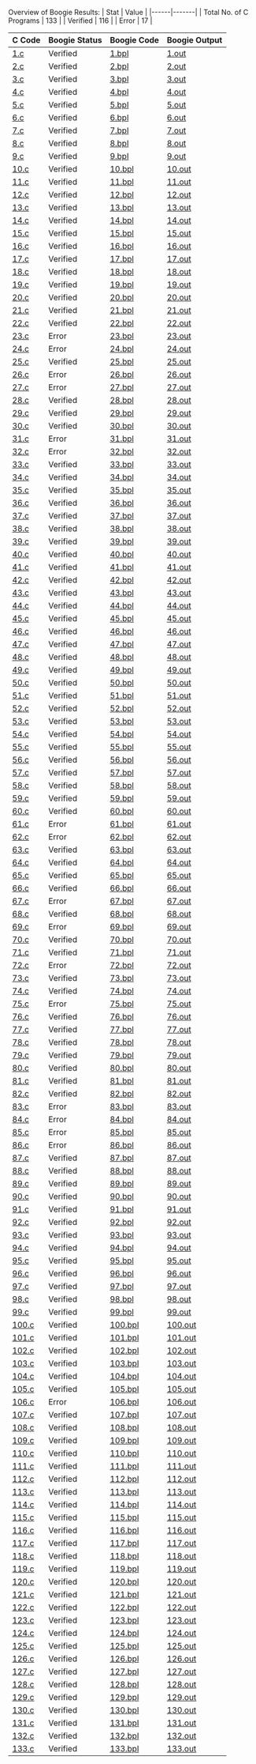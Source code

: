 Overview of Boogie Results:
| Stat | Value |
|------|-------|
| Total No. of C Programs | 133 |
| Verified | 116 |
| Error | 17 |

| C Code | Boogie Status | Boogie Code | Boogie Output |
|--------|---------------|-------------|---------------|
| [1.c](./c_benchmark_anon/1.c) | Verified | [1.bpl](./boogie_translated/1.bpl) | [1.out](./boogie_translated/1.out) |
| [2.c](./c_benchmark_anon/2.c) | Verified | [2.bpl](./boogie_translated/2.bpl) | [2.out](./boogie_translated/2.out) |
| [3.c](./c_benchmark_anon/3.c) | Verified | [3.bpl](./boogie_translated/3.bpl) | [3.out](./boogie_translated/3.out) |
| [4.c](./c_benchmark_anon/4.c) | Verified | [4.bpl](./boogie_translated/4.bpl) | [4.out](./boogie_translated/4.out) |
| [5.c](./c_benchmark_anon/5.c) | Verified | [5.bpl](./boogie_translated/5.bpl) | [5.out](./boogie_translated/5.out) |
| [6.c](./c_benchmark_anon/6.c) | Verified | [6.bpl](./boogie_translated/6.bpl) | [6.out](./boogie_translated/6.out) |
| [7.c](./c_benchmark_anon/7.c) | Verified | [7.bpl](./boogie_translated/7.bpl) | [7.out](./boogie_translated/7.out) |
| [8.c](./c_benchmark_anon/8.c) | Verified | [8.bpl](./boogie_translated/8.bpl) | [8.out](./boogie_translated/8.out) |
| [9.c](./c_benchmark_anon/9.c) | Verified | [9.bpl](./boogie_translated/9.bpl) | [9.out](./boogie_translated/9.out) |
| [10.c](./c_benchmark_anon/10.c) | Verified | [10.bpl](./boogie_translated/10.bpl) | [10.out](./boogie_translated/10.out) |
| [11.c](./c_benchmark_anon/11.c) | Verified | [11.bpl](./boogie_translated/11.bpl) | [11.out](./boogie_translated/11.out) |
| [12.c](./c_benchmark_anon/12.c) | Verified | [12.bpl](./boogie_translated/12.bpl) | [12.out](./boogie_translated/12.out) |
| [13.c](./c_benchmark_anon/13.c) | Verified | [13.bpl](./boogie_translated/13.bpl) | [13.out](./boogie_translated/13.out) |
| [14.c](./c_benchmark_anon/14.c) | Verified | [14.bpl](./boogie_translated/14.bpl) | [14.out](./boogie_translated/14.out) |
| [15.c](./c_benchmark_anon/15.c) | Verified | [15.bpl](./boogie_translated/15.bpl) | [15.out](./boogie_translated/15.out) |
| [16.c](./c_benchmark_anon/16.c) | Verified | [16.bpl](./boogie_translated/16.bpl) | [16.out](./boogie_translated/16.out) |
| [17.c](./c_benchmark_anon/17.c) | Verified | [17.bpl](./boogie_translated/17.bpl) | [17.out](./boogie_translated/17.out) |
| [18.c](./c_benchmark_anon/18.c) | Verified | [18.bpl](./boogie_translated/18.bpl) | [18.out](./boogie_translated/18.out) |
| [19.c](./c_benchmark_anon/19.c) | Verified | [19.bpl](./boogie_translated/19.bpl) | [19.out](./boogie_translated/19.out) |
| [20.c](./c_benchmark_anon/20.c) | Verified | [20.bpl](./boogie_translated/20.bpl) | [20.out](./boogie_translated/20.out) |
| [21.c](./c_benchmark_anon/21.c) | Verified | [21.bpl](./boogie_translated/21.bpl) | [21.out](./boogie_translated/21.out) |
| [22.c](./c_benchmark_anon/22.c) | Verified | [22.bpl](./boogie_translated/22.bpl) | [22.out](./boogie_translated/22.out) |
| [23.c](./c_benchmark_anon/23.c) | Error | [23.bpl](./boogie_translated/23.bpl) | [23.out](./boogie_translated/23.out) |
| [24.c](./c_benchmark_anon/24.c) | Error | [24.bpl](./boogie_translated/24.bpl) | [24.out](./boogie_translated/24.out) |
| [25.c](./c_benchmark_anon/25.c) | Verified | [25.bpl](./boogie_translated/25.bpl) | [25.out](./boogie_translated/25.out) |
| [26.c](./c_benchmark_anon/26.c) | Error | [26.bpl](./boogie_translated/26.bpl) | [26.out](./boogie_translated/26.out) |
| [27.c](./c_benchmark_anon/27.c) | Error | [27.bpl](./boogie_translated/27.bpl) | [27.out](./boogie_translated/27.out) |
| [28.c](./c_benchmark_anon/28.c) | Verified | [28.bpl](./boogie_translated/28.bpl) | [28.out](./boogie_translated/28.out) |
| [29.c](./c_benchmark_anon/29.c) | Verified | [29.bpl](./boogie_translated/29.bpl) | [29.out](./boogie_translated/29.out) |
| [30.c](./c_benchmark_anon/30.c) | Verified | [30.bpl](./boogie_translated/30.bpl) | [30.out](./boogie_translated/30.out) |
| [31.c](./c_benchmark_anon/31.c) | Error | [31.bpl](./boogie_translated/31.bpl) | [31.out](./boogie_translated/31.out) |
| [32.c](./c_benchmark_anon/32.c) | Error | [32.bpl](./boogie_translated/32.bpl) | [32.out](./boogie_translated/32.out) |
| [33.c](./c_benchmark_anon/33.c) | Verified | [33.bpl](./boogie_translated/33.bpl) | [33.out](./boogie_translated/33.out) |
| [34.c](./c_benchmark_anon/34.c) | Verified | [34.bpl](./boogie_translated/34.bpl) | [34.out](./boogie_translated/34.out) |
| [35.c](./c_benchmark_anon/35.c) | Verified | [35.bpl](./boogie_translated/35.bpl) | [35.out](./boogie_translated/35.out) |
| [36.c](./c_benchmark_anon/36.c) | Verified | [36.bpl](./boogie_translated/36.bpl) | [36.out](./boogie_translated/36.out) |
| [37.c](./c_benchmark_anon/37.c) | Verified | [37.bpl](./boogie_translated/37.bpl) | [37.out](./boogie_translated/37.out) |
| [38.c](./c_benchmark_anon/38.c) | Verified | [38.bpl](./boogie_translated/38.bpl) | [38.out](./boogie_translated/38.out) |
| [39.c](./c_benchmark_anon/39.c) | Verified | [39.bpl](./boogie_translated/39.bpl) | [39.out](./boogie_translated/39.out) |
| [40.c](./c_benchmark_anon/40.c) | Verified | [40.bpl](./boogie_translated/40.bpl) | [40.out](./boogie_translated/40.out) |
| [41.c](./c_benchmark_anon/41.c) | Verified | [41.bpl](./boogie_translated/41.bpl) | [41.out](./boogie_translated/41.out) |
| [42.c](./c_benchmark_anon/42.c) | Verified | [42.bpl](./boogie_translated/42.bpl) | [42.out](./boogie_translated/42.out) |
| [43.c](./c_benchmark_anon/43.c) | Verified | [43.bpl](./boogie_translated/43.bpl) | [43.out](./boogie_translated/43.out) |
| [44.c](./c_benchmark_anon/44.c) | Verified | [44.bpl](./boogie_translated/44.bpl) | [44.out](./boogie_translated/44.out) |
| [45.c](./c_benchmark_anon/45.c) | Verified | [45.bpl](./boogie_translated/45.bpl) | [45.out](./boogie_translated/45.out) |
| [46.c](./c_benchmark_anon/46.c) | Verified | [46.bpl](./boogie_translated/46.bpl) | [46.out](./boogie_translated/46.out) |
| [47.c](./c_benchmark_anon/47.c) | Verified | [47.bpl](./boogie_translated/47.bpl) | [47.out](./boogie_translated/47.out) |
| [48.c](./c_benchmark_anon/48.c) | Verified | [48.bpl](./boogie_translated/48.bpl) | [48.out](./boogie_translated/48.out) |
| [49.c](./c_benchmark_anon/49.c) | Verified | [49.bpl](./boogie_translated/49.bpl) | [49.out](./boogie_translated/49.out) |
| [50.c](./c_benchmark_anon/50.c) | Verified | [50.bpl](./boogie_translated/50.bpl) | [50.out](./boogie_translated/50.out) |
| [51.c](./c_benchmark_anon/51.c) | Verified | [51.bpl](./boogie_translated/51.bpl) | [51.out](./boogie_translated/51.out) |
| [52.c](./c_benchmark_anon/52.c) | Verified | [52.bpl](./boogie_translated/52.bpl) | [52.out](./boogie_translated/52.out) |
| [53.c](./c_benchmark_anon/53.c) | Verified | [53.bpl](./boogie_translated/53.bpl) | [53.out](./boogie_translated/53.out) |
| [54.c](./c_benchmark_anon/54.c) | Verified | [54.bpl](./boogie_translated/54.bpl) | [54.out](./boogie_translated/54.out) |
| [55.c](./c_benchmark_anon/55.c) | Verified | [55.bpl](./boogie_translated/55.bpl) | [55.out](./boogie_translated/55.out) |
| [56.c](./c_benchmark_anon/56.c) | Verified | [56.bpl](./boogie_translated/56.bpl) | [56.out](./boogie_translated/56.out) |
| [57.c](./c_benchmark_anon/57.c) | Verified | [57.bpl](./boogie_translated/57.bpl) | [57.out](./boogie_translated/57.out) |
| [58.c](./c_benchmark_anon/58.c) | Verified | [58.bpl](./boogie_translated/58.bpl) | [58.out](./boogie_translated/58.out) |
| [59.c](./c_benchmark_anon/59.c) | Verified | [59.bpl](./boogie_translated/59.bpl) | [59.out](./boogie_translated/59.out) |
| [60.c](./c_benchmark_anon/60.c) | Verified | [60.bpl](./boogie_translated/60.bpl) | [60.out](./boogie_translated/60.out) |
| [61.c](./c_benchmark_anon/61.c) | Error | [61.bpl](./boogie_translated/61.bpl) | [61.out](./boogie_translated/61.out) |
| [62.c](./c_benchmark_anon/62.c) | Error | [62.bpl](./boogie_translated/62.bpl) | [62.out](./boogie_translated/62.out) |
| [63.c](./c_benchmark_anon/63.c) | Verified | [63.bpl](./boogie_translated/63.bpl) | [63.out](./boogie_translated/63.out) |
| [64.c](./c_benchmark_anon/64.c) | Verified | [64.bpl](./boogie_translated/64.bpl) | [64.out](./boogie_translated/64.out) |
| [65.c](./c_benchmark_anon/65.c) | Verified | [65.bpl](./boogie_translated/65.bpl) | [65.out](./boogie_translated/65.out) |
| [66.c](./c_benchmark_anon/66.c) | Verified | [66.bpl](./boogie_translated/66.bpl) | [66.out](./boogie_translated/66.out) |
| [67.c](./c_benchmark_anon/67.c) | Error | [67.bpl](./boogie_translated/67.bpl) | [67.out](./boogie_translated/67.out) |
| [68.c](./c_benchmark_anon/68.c) | Verified | [68.bpl](./boogie_translated/68.bpl) | [68.out](./boogie_translated/68.out) |
| [69.c](./c_benchmark_anon/69.c) | Error | [69.bpl](./boogie_translated/69.bpl) | [69.out](./boogie_translated/69.out) |
| [70.c](./c_benchmark_anon/70.c) | Verified | [70.bpl](./boogie_translated/70.bpl) | [70.out](./boogie_translated/70.out) |
| [71.c](./c_benchmark_anon/71.c) | Verified | [71.bpl](./boogie_translated/71.bpl) | [71.out](./boogie_translated/71.out) |
| [72.c](./c_benchmark_anon/72.c) | Error | [72.bpl](./boogie_translated/72.bpl) | [72.out](./boogie_translated/72.out) |
| [73.c](./c_benchmark_anon/73.c) | Verified | [73.bpl](./boogie_translated/73.bpl) | [73.out](./boogie_translated/73.out) |
| [74.c](./c_benchmark_anon/74.c) | Verified | [74.bpl](./boogie_translated/74.bpl) | [74.out](./boogie_translated/74.out) |
| [75.c](./c_benchmark_anon/75.c) | Error | [75.bpl](./boogie_translated/75.bpl) | [75.out](./boogie_translated/75.out) |
| [76.c](./c_benchmark_anon/76.c) | Verified | [76.bpl](./boogie_translated/76.bpl) | [76.out](./boogie_translated/76.out) |
| [77.c](./c_benchmark_anon/77.c) | Verified | [77.bpl](./boogie_translated/77.bpl) | [77.out](./boogie_translated/77.out) |
| [78.c](./c_benchmark_anon/78.c) | Verified | [78.bpl](./boogie_translated/78.bpl) | [78.out](./boogie_translated/78.out) |
| [79.c](./c_benchmark_anon/79.c) | Verified | [79.bpl](./boogie_translated/79.bpl) | [79.out](./boogie_translated/79.out) |
| [80.c](./c_benchmark_anon/80.c) | Verified | [80.bpl](./boogie_translated/80.bpl) | [80.out](./boogie_translated/80.out) |
| [81.c](./c_benchmark_anon/81.c) | Verified | [81.bpl](./boogie_translated/81.bpl) | [81.out](./boogie_translated/81.out) |
| [82.c](./c_benchmark_anon/82.c) | Verified | [82.bpl](./boogie_translated/82.bpl) | [82.out](./boogie_translated/82.out) |
| [83.c](./c_benchmark_anon/83.c) | Error | [83.bpl](./boogie_translated/83.bpl) | [83.out](./boogie_translated/83.out) |
| [84.c](./c_benchmark_anon/84.c) | Error | [84.bpl](./boogie_translated/84.bpl) | [84.out](./boogie_translated/84.out) |
| [85.c](./c_benchmark_anon/85.c) | Error | [85.bpl](./boogie_translated/85.bpl) | [85.out](./boogie_translated/85.out) |
| [86.c](./c_benchmark_anon/86.c) | Error | [86.bpl](./boogie_translated/86.bpl) | [86.out](./boogie_translated/86.out) |
| [87.c](./c_benchmark_anon/87.c) | Verified | [87.bpl](./boogie_translated/87.bpl) | [87.out](./boogie_translated/87.out) |
| [88.c](./c_benchmark_anon/88.c) | Verified | [88.bpl](./boogie_translated/88.bpl) | [88.out](./boogie_translated/88.out) |
| [89.c](./c_benchmark_anon/89.c) | Verified | [89.bpl](./boogie_translated/89.bpl) | [89.out](./boogie_translated/89.out) |
| [90.c](./c_benchmark_anon/90.c) | Verified | [90.bpl](./boogie_translated/90.bpl) | [90.out](./boogie_translated/90.out) |
| [91.c](./c_benchmark_anon/91.c) | Verified | [91.bpl](./boogie_translated/91.bpl) | [91.out](./boogie_translated/91.out) |
| [92.c](./c_benchmark_anon/92.c) | Verified | [92.bpl](./boogie_translated/92.bpl) | [92.out](./boogie_translated/92.out) |
| [93.c](./c_benchmark_anon/93.c) | Verified | [93.bpl](./boogie_translated/93.bpl) | [93.out](./boogie_translated/93.out) |
| [94.c](./c_benchmark_anon/94.c) | Verified | [94.bpl](./boogie_translated/94.bpl) | [94.out](./boogie_translated/94.out) |
| [95.c](./c_benchmark_anon/95.c) | Verified | [95.bpl](./boogie_translated/95.bpl) | [95.out](./boogie_translated/95.out) |
| [96.c](./c_benchmark_anon/96.c) | Verified | [96.bpl](./boogie_translated/96.bpl) | [96.out](./boogie_translated/96.out) |
| [97.c](./c_benchmark_anon/97.c) | Verified | [97.bpl](./boogie_translated/97.bpl) | [97.out](./boogie_translated/97.out) |
| [98.c](./c_benchmark_anon/98.c) | Verified | [98.bpl](./boogie_translated/98.bpl) | [98.out](./boogie_translated/98.out) |
| [99.c](./c_benchmark_anon/99.c) | Verified | [99.bpl](./boogie_translated/99.bpl) | [99.out](./boogie_translated/99.out) |
| [100.c](./c_benchmark_anon/100.c) | Verified | [100.bpl](./boogie_translated/100.bpl) | [100.out](./boogie_translated/100.out) |
| [101.c](./c_benchmark_anon/101.c) | Verified | [101.bpl](./boogie_translated/101.bpl) | [101.out](./boogie_translated/101.out) |
| [102.c](./c_benchmark_anon/102.c) | Verified | [102.bpl](./boogie_translated/102.bpl) | [102.out](./boogie_translated/102.out) |
| [103.c](./c_benchmark_anon/103.c) | Verified | [103.bpl](./boogie_translated/103.bpl) | [103.out](./boogie_translated/103.out) |
| [104.c](./c_benchmark_anon/104.c) | Verified | [104.bpl](./boogie_translated/104.bpl) | [104.out](./boogie_translated/104.out) |
| [105.c](./c_benchmark_anon/105.c) | Verified | [105.bpl](./boogie_translated/105.bpl) | [105.out](./boogie_translated/105.out) |
| [106.c](./c_benchmark_anon/106.c) | Error | [106.bpl](./boogie_translated/106.bpl) | [106.out](./boogie_translated/106.out) |
| [107.c](./c_benchmark_anon/107.c) | Verified | [107.bpl](./boogie_translated/107.bpl) | [107.out](./boogie_translated/107.out) |
| [108.c](./c_benchmark_anon/108.c) | Verified | [108.bpl](./boogie_translated/108.bpl) | [108.out](./boogie_translated/108.out) |
| [109.c](./c_benchmark_anon/109.c) | Verified | [109.bpl](./boogie_translated/109.bpl) | [109.out](./boogie_translated/109.out) |
| [110.c](./c_benchmark_anon/110.c) | Verified | [110.bpl](./boogie_translated/110.bpl) | [110.out](./boogie_translated/110.out) |
| [111.c](./c_benchmark_anon/111.c) | Verified | [111.bpl](./boogie_translated/111.bpl) | [111.out](./boogie_translated/111.out) |
| [112.c](./c_benchmark_anon/112.c) | Verified | [112.bpl](./boogie_translated/112.bpl) | [112.out](./boogie_translated/112.out) |
| [113.c](./c_benchmark_anon/113.c) | Verified | [113.bpl](./boogie_translated/113.bpl) | [113.out](./boogie_translated/113.out) |
| [114.c](./c_benchmark_anon/114.c) | Verified | [114.bpl](./boogie_translated/114.bpl) | [114.out](./boogie_translated/114.out) |
| [115.c](./c_benchmark_anon/115.c) | Verified | [115.bpl](./boogie_translated/115.bpl) | [115.out](./boogie_translated/115.out) |
| [116.c](./c_benchmark_anon/116.c) | Verified | [116.bpl](./boogie_translated/116.bpl) | [116.out](./boogie_translated/116.out) |
| [117.c](./c_benchmark_anon/117.c) | Verified | [117.bpl](./boogie_translated/117.bpl) | [117.out](./boogie_translated/117.out) |
| [118.c](./c_benchmark_anon/118.c) | Verified | [118.bpl](./boogie_translated/118.bpl) | [118.out](./boogie_translated/118.out) |
| [119.c](./c_benchmark_anon/119.c) | Verified | [119.bpl](./boogie_translated/119.bpl) | [119.out](./boogie_translated/119.out) |
| [120.c](./c_benchmark_anon/120.c) | Verified | [120.bpl](./boogie_translated/120.bpl) | [120.out](./boogie_translated/120.out) |
| [121.c](./c_benchmark_anon/121.c) | Verified | [121.bpl](./boogie_translated/121.bpl) | [121.out](./boogie_translated/121.out) |
| [122.c](./c_benchmark_anon/122.c) | Verified | [122.bpl](./boogie_translated/122.bpl) | [122.out](./boogie_translated/122.out) |
| [123.c](./c_benchmark_anon/123.c) | Verified | [123.bpl](./boogie_translated/123.bpl) | [123.out](./boogie_translated/123.out) |
| [124.c](./c_benchmark_anon/124.c) | Verified | [124.bpl](./boogie_translated/124.bpl) | [124.out](./boogie_translated/124.out) |
| [125.c](./c_benchmark_anon/125.c) | Verified | [125.bpl](./boogie_translated/125.bpl) | [125.out](./boogie_translated/125.out) |
| [126.c](./c_benchmark_anon/126.c) | Verified | [126.bpl](./boogie_translated/126.bpl) | [126.out](./boogie_translated/126.out) |
| [127.c](./c_benchmark_anon/127.c) | Verified | [127.bpl](./boogie_translated/127.bpl) | [127.out](./boogie_translated/127.out) |
| [128.c](./c_benchmark_anon/128.c) | Verified | [128.bpl](./boogie_translated/128.bpl) | [128.out](./boogie_translated/128.out) |
| [129.c](./c_benchmark_anon/129.c) | Verified | [129.bpl](./boogie_translated/129.bpl) | [129.out](./boogie_translated/129.out) |
| [130.c](./c_benchmark_anon/130.c) | Verified | [130.bpl](./boogie_translated/130.bpl) | [130.out](./boogie_translated/130.out) |
| [131.c](./c_benchmark_anon/131.c) | Verified | [131.bpl](./boogie_translated/131.bpl) | [131.out](./boogie_translated/131.out) |
| [132.c](./c_benchmark_anon/132.c) | Verified | [132.bpl](./boogie_translated/132.bpl) | [132.out](./boogie_translated/132.out) |
| [133.c](./c_benchmark_anon/133.c) | Verified | [133.bpl](./boogie_translated/133.bpl) | [133.out](./boogie_translated/133.out) |

    